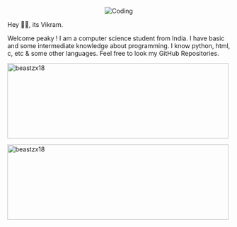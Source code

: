 <p align="center"> <img align="center" alt="Coding" src="https://media2.giphy.com/media/QAgRfOGBQr4xvAbCBL/giphy.webp?cid=6c09b952db8413c04134c48e010808e913de67543682683a&rid=giphy.webp&ct=g"/></p>

<p>Hey 👋🏻, its Vikram.</p>
<p>Welcome peaky ! I am a computer science student from India. I have basic and some intermediate knowledge about programming. I know python, html, c, etc & some other languages. Feel free to look my GitHub Repositories.</p>

<p><img align="left"> <img width = "500" height = "170" src="https://github-readme-stats.vercel.app/api?username=beastzx18&show_icons=true&locale=en" alt="beastzx18"/></p>
<p><img align="left"> <img width = "500" height = "170" src="https://github-readme-stats.vercel.app/api/top-langs/?username=beastzx18&layout=compact&langs_count=99" alt="beastzx18"/></p>
